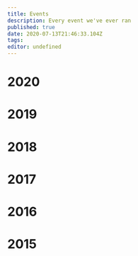 ```yaml
---
title: Events
description: Every event we've ever ran
published: true
date: 2020-07-13T21:46:33.104Z
tags: 
editor: undefined
---
```


# 2020


# 2019


# 2018


# 2017


# 2016


# 2015
